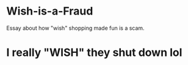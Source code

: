 # Wish-is-a-Fraud

Essay about how "wish" shopping made fun is a scam.

# I really "WISH" they shut down lol
